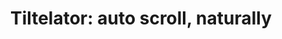 ---
description: 自动翻页观看Instagram中的图片。
layout: post
results:
- primaryGenreName: Productivity
  version: '1.1'
  artworkUrl100: http://a1105.phobos.apple.com/us/r30/Purple3/v4/d9/53/64/d953643c-9ad2-81b7-c411-b0c8e3f821eb/mzl.rbijplcv.png
  trackViewUrl: https://itunes.apple.com/cn/app/tiltelator-auto-scroll-naturally/id891601070?mt=8&uo=4
  artworkUrl60: http://a1584.phobos.apple.com/us/r30/Purple5/v4/73/2f/44/732f44ca-08b3-f0c8-66ad-2dd5ce4fb116/AppIcon57x57.png
  minimumOsVersion: '6.0'
  sellerName: Mayank Sanganeria
  supportedDevices:
  - iPhone5s
  - iPhone5
  - iPadMini4G
  - iPad2Wifi
  - iPadMini
  - iPhone4S
  - iPodTouchFifthGen
  - iPadThirdGen
  - iPadThirdGen4G
  - iPhone5c
  - iPadFourthGen4G
  - iPad23G
  - iPhone4
  - iPodTouchourthGen
  - iPadFourthGen
  - iPhone-3GS
  genres:
  - 效率
  - 社交
  trackName: 'Tiltelator: auto scroll, naturally'
  description: "Tiltelator lets you navigate your social feeds just with one
    hand quickly and easily. Scroll to set your cruise scroll speed, tilt
    to slightly change speed. Tiltelator currently supports Instagram. Support
    for Facebook and Twitter coming soon! \n\nThis system and associated methods
    are protected by one or more pending U.S. and international patent applications."
  price: 0
  trackId: 891601070
  releaseDate: '2014-07-18T06:21:26Z'
  screenshotUrls:
  - http://a5.mzstatic.com/us/r30/Purple4/v4/b0/67/ed/b067edd5-ba09-bc38-1e79-83b3020a0872/screen1136x1136.jpeg
  - http://a5.mzstatic.com/us/r30/Purple4/v4/22/5b/d8/225bd8a7-6de4-6348-0ca4-dcec41abdb3d/screen1136x1136.jpeg
  - http://a4.mzstatic.com/us/r30/Purple4/v4/be/04/69/be046986-861f-55b7-6e2b-297346e799c4/screen1136x1136.jpeg
  - http://a3.mzstatic.com/us/r30/Purple/v4/ea/d9/c2/ead9c249-03c1-fc4a-7fde-eda6e70a1802/screen1136x1136.jpeg
  - http://a2.mzstatic.com/us/r30/Purple/v4/fa/57/7a/fa577aca-9e49-a38c-9c8d-3a3a4211e475/screen1136x1136.jpeg
  artistViewUrl: https://itunes.apple.com/cn/artist/mayank-sanganeria/id527550366?uo=4
  primaryGenreId: 6007
  kind: software
  fileSizeBytes: '7557030'
  bundleId: com.mayanksanganeria.Tiltelator
  releaseNotes: 'What''s New

    ----------

    * Minor bugfixes

    * Performance improvements'
  sellerUrl: http://tiltelator.com
  artistName: Mayank Sanganeria
  trackCensoredName: 'Tiltelator: auto scroll, naturally'
  isGameCenterEnabled: false
  contentAdvisoryRating: 4+
  languageCodesISO2A:
  - NB
  - CA
  - CS
  - DA
  - NL
  - EN
  - FR
  - DE
  - EL
  - ID
  - IT
  - JA
  - KO
  - NN
  - PL
  - PT
  - RU
  - ZH
  - ES
  - SV
  - ZH
  - TR
  - UK
  - VI
  trackContentRating: 4+
  features: &a []
  wrapperType: software
  artworkUrl512: http://a1105.phobos.apple.com/us/r30/Purple3/v4/d9/53/64/d953643c-9ad2-81b7-c411-b0c8e3f821eb/mzl.rbijplcv.png
  formattedPrice: 免费
  artistId: 527550366
  genreIds:
  - '6007'
  - '6005'
  currency: CNY
  ipadScreenshotUrls: *a
category: 效率
tags: tag1
resultCount: 1
title: 'Tiltelator: auto scroll, naturally'

---